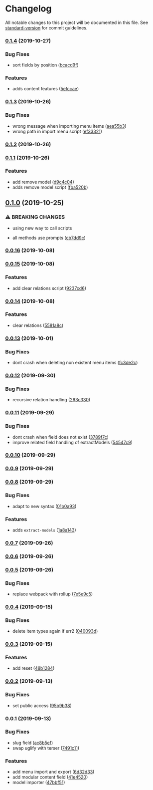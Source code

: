 # Changelog

All notable changes to this project will be documented in this file. See [standard-version](https://github.com/conventional-changelog/standard-version) for commit guidelines.

### [0.1.4](https://github.com/mmintel/datocms-tools/compare/v0.1.3...v0.1.4) (2019-10-27)


### Bug Fixes

* sort fields by position ([bcacd9f](https://github.com/mmintel/datocms-tools/commit/bcacd9f))


### Features

* adds content features ([5efccae](https://github.com/mmintel/datocms-tools/commit/5efccae))

### [0.1.3](https://github.com/mmintel/datocms-tools/compare/v0.1.2...v0.1.3) (2019-10-26)


### Bug Fixes

* wrong message when importing menu items ([aea55b3](https://github.com/mmintel/datocms-tools/commit/aea55b3))
* wrong path in import menu script ([ef33321](https://github.com/mmintel/datocms-tools/commit/ef33321))

### [0.1.2](https://github.com/mmintel/datocms-tools/compare/v0.1.1...v0.1.2) (2019-10-26)

### [0.1.1](https://github.com/mmintel/datocms-tools/compare/v0.1.0...v0.1.1) (2019-10-26)


### Features

* add remove model ([d9c4c04](https://github.com/mmintel/datocms-tools/commit/d9c4c04))
* adds remove model script ([fba520b](https://github.com/mmintel/datocms-tools/commit/fba520b))

## [0.1.0](https://github.com/mmintel/datocms-tools/compare/v0.0.16...v0.1.0) (2019-10-25)


### ⚠ BREAKING CHANGES

* using new way to call scripts

* all methods use prompts ([cb7dd9c](https://github.com/mmintel/datocms-tools/commit/cb7dd9c))

### [0.0.16](https://github.com/mmintel/datocms-tools/compare/v0.0.15...v0.0.16) (2019-10-08)

### [0.0.15](https://github.com/mmintel/datocms-tools/compare/v0.0.14...v0.0.15) (2019-10-08)


### Features

* add clear relations script ([9237cd6](https://github.com/mmintel/datocms-tools/commit/9237cd6))

### [0.0.14](https://github.com/mmintel/datocms-tools/compare/v0.0.13...v0.0.14) (2019-10-08)


### Features

* clear relations ([5581a8c](https://github.com/mmintel/datocms-tools/commit/5581a8c))

### [0.0.13](https://github.com/mmintel/datocms-tools/compare/v0.0.12...v0.0.13) (2019-10-01)


### Bug Fixes

* dont crash when deleting non existent menu items ([fc3de2c](https://github.com/mmintel/datocms-tools/commit/fc3de2c))

### [0.0.12](https://github.com/mmintel/datocms-tools/compare/v0.0.11...v0.0.12) (2019-09-30)


### Bug Fixes

* recursive relation handling ([263c330](https://github.com/mmintel/datocms-tools/commit/263c330))

### [0.0.11](https://github.com/mmintel/datocms-tools/compare/v0.0.10...v0.0.11) (2019-09-29)


### Bug Fixes

* dont crash when field does not exist ([3789f7c](https://github.com/mmintel/datocms-tools/commit/3789f7c))
* improve related field handling of extractModels ([54547c9](https://github.com/mmintel/datocms-tools/commit/54547c9))

### [0.0.10](https://github.com/mmintel/datocms-tools/compare/v0.0.9...v0.0.10) (2019-09-29)

### [0.0.9](https://github.com/mmintel/datocms-tools/compare/v0.0.8...v0.0.9) (2019-09-29)

### [0.0.8](https://github.com/mmintel/datocms-tools/compare/v0.0.7...v0.0.8) (2019-09-29)


### Bug Fixes

* adapt to new syntax ([01b0a93](https://github.com/mmintel/datocms-tools/commit/01b0a93))


### Features

* adds `extract-models` ([1a8a143](https://github.com/mmintel/datocms-tools/commit/1a8a143))

### [0.0.7](https://github.com/mmintel/datocms-tools/compare/v0.0.6...v0.0.7) (2019-09-26)

### [0.0.6](https://github.com/mmintel/datocms-tools/compare/v0.0.5...v0.0.6) (2019-09-26)

### [0.0.5](https://github.com/mmintel/datocms-tools/compare/v0.0.4...v0.0.5) (2019-09-26)


### Bug Fixes

* replace webpack with rollup ([7e5e9c5](https://github.com/mmintel/datocms-tools/commit/7e5e9c5))

### [0.0.4](https://github.com/mmintel/datocms-tools/compare/v0.0.3...v0.0.4) (2019-09-15)


### Bug Fixes

* delete item types again if err2 ([040093d](https://github.com/mmintel/datocms-tools/commit/040093d))

### [0.0.3](https://github.com/mmintel/datocms-tools/compare/v0.0.2...v0.0.3) (2019-09-15)


### Features

* add reset ([48b1284](https://github.com/mmintel/datocms-tools/commit/48b1284))

### [0.0.2](https://github.com/mmintel/datocms-tools/compare/v0.0.1...v0.0.2) (2019-09-13)


### Bug Fixes

* set public access ([95b9b38](https://github.com/mmintel/datocms-tools/commit/95b9b38))

### 0.0.1 (2019-09-13)


### Bug Fixes

* slug field ([ac8b5ef](https://github.com/mmintel/datocms-tools/commit/ac8b5ef))
* swap uglify with terser ([7491c11](https://github.com/mmintel/datocms-tools/commit/7491c11))


### Features

* add menu import and export ([6d32d33](https://github.com/mmintel/datocms-tools/commit/6d32d33))
* add modular content field ([41e4520](https://github.com/mmintel/datocms-tools/commit/41e4520))
* model importer ([47bbf51](https://github.com/mmintel/datocms-tools/commit/47bbf51))
